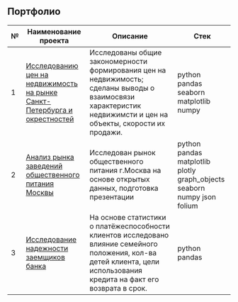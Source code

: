 ## Портфолио

№ |Наименование проекта | Описание | Стек      |
------- | ------- | ---------------- | ---------- |
1  | [ Исследованию цен на недвижимость на рынке Санкт-Петербурга и окрестностей ](Проект_недвижимость.md)  | Исследованы общие закономерности формирования цен на недвижимость; сделаны выводы о взаимосвязи характеристик недвижимсти и цен на объекты, скорости их продажи. | python pandas seaborn matplotlib numpy
2  | [ Анализ рынка заведений общественного питания Москвы ](Проект_общепит_Москва.md)  | Исследован рынок общественного питания г.Москва на основе открытых данных, подготовка презентации       | python pandas matplotlib plotly graph_objects seaborn numpy json folium     | 
3  |[ Исследование надежности заемщиков банка ](Проект_заемщики_платежеспособность.md)  | На основе статистики о платёжеспособности клиентов исследовано влияние семейного положения, кол-ва детей клиента, цели использования кредита на факт его возврата в срок.     |  python pandas      | 

